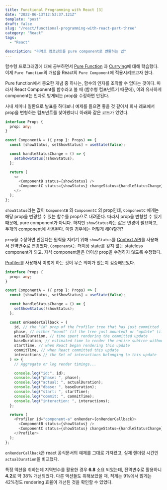 ```yaml
---
title: Functional Programming with React [3]
date: "2022-06-13T12:53:37.121Z"
template: "post"
draft: false
slug: "/react/functional-programming-with-react-part-three"
category: "React"
tags:
  - "React"

description: "리액트 컴포넌트를 pure component로 변환하는 법"
---
```


함수형 프로그래밍에 대해 공부하면서 [Pure Function](https://jasonkang14.github.io/cs/functional-programming-pure-function) 과 [Currying](https://jasonkang14.github.io/cs/functional-programming-currying)에 대해 학습했다. 이제 `Pure Function`의 개념을 React의 `Pure Component`에 적용시켜보고자 한다.

Pure function에서 중요한 개념 중 하나는, 함수의 인자를 조작할 수 없다는 것이다. 따라서 React Component를 함수라고 볼 때 (함수형 컴포넌트기 때문에), 이와 유사하게 component는 인자로 받게되는 prop을 수정하면 안된다.

사내 세미나 일환으로 발표를 하다보니 예제를 들으면 좋을 것 같아서 회사 레포에서 prop을 변형하는 컴포넌트를 찾아봤더니 아래와 같은 코드가 있었다.

```typescript
interface Props {
  prop: any;
}

const ComponentA = ({ prop }: Props) => {
  const [showStatus, setShowStatus] = useState(false);

  const handleStatusChange = () => {
    setShowStatus(!showStatus);
  };

  return (
    <>
      <ComponentB status={showStatus} />
      <ComponentC status={showStatus} changeStatus={handleStatusChange} />
    </>
  );
};
```

`showStatus`라는 값이 `ComponentB` 와 `ComponentC` 의 prop인데, `ComponentC` 에게는 해당 prop을 변경할 수 있는 함수를 prop으로 내려준다. 따라서 prop을 변형할 수 있기 때문에, pure component가 아니다. 하지만 `showStatus`라는 값은 변경이 필요하고, 두개의 component에 사용된다. 이럴 경우에는 어떻게 해야할까?

`prop`을 수정하면 안된다는 원칙을 지키기 위해 `showStatus`를 [Context API](https://reactjs.org/docs/context.html)를 사용해서 전역변수로 변경했다. `ComponentA`는 더이상 state를 갖지 않는 stateless component가 되고. 자식 component들은 더이상 prop을 수정하지 않도록 수정했다.

[Profiler](https://reactjs.org/docs/profiler.html)를 사용해서 이렇게 하는 것이 무슨 의미가 있는지 검증해보았다.

```typescript
interface Props {
  prop: any;
}

const ComponentA = ({ prop }: Props) => {
  const [showStatus, setShowStatus] = useState(false);

  const handleStatusChange = () => {
    setShowStatus(!showStatus);
  };

  const onRenderCallback = (
    id, // the "id" prop of the Profiler tree that has just committed
    phase, // either "mount" (if the tree just mounted) or "update" (if it re-rendered)
    actualDuration, // time spent rendering the committed update
    baseDuration, // estimated time to render the entire subtree without memoization
    startTime, // when React began rendering this update
    commitTime, // when React committed this update
    interactions // the Set of interactions belonging to this update
  ) => {
    // Aggregate or log render timings...

    console.log("id:", id);
    console.log("phase: ", phase);
    console.log("actual: ", actualDuration);
    console.log("dbase: ", baseDuration);
    console.log("start: ", startTime);
    console.log("commit: ", commitTime);
    console.log("interaction: ", interactions);
  };

  return (
    <Profiler id="component-a" onRender={onRenderCallback}>
      <ComponentB status={showStatus} />
      <ComponentC status={showStatus} changeStatus={handleStatusChange} />
    </Profiler>
  );
};
```

`onRenderCallback`은 react 공식문서의 예제를 그대로 가져왔고, 실제 렌더링 시간인 `actualDuration`을 비교했다.

특정 액션을 취하는데 지역변수를 활용한 경우 **6.8** 소요 되었는데, 전역변수로 활용하니 **4.2**로 약 38% 개선되었다. 다른 액션들도 취해보았을 때, 적게는 9%에서 많게는 42%정도 rendering 효율이 개선된 것을 확인할 수 있었다.
